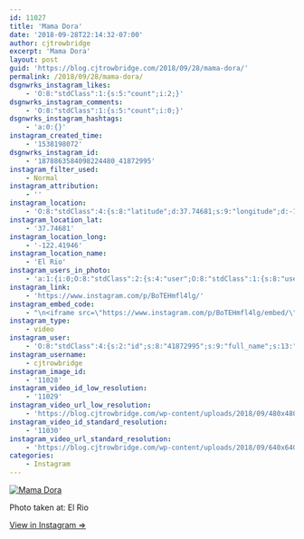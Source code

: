 ```yaml
---
id: 11027
title: 'Mama Dora'
date: '2018-09-28T22:14:32-07:00'
author: cjtrowbridge
excerpt: 'Mama Dora'
layout: post
guid: 'https://blog.cjtrowbridge.com/2018/09/28/mama-dora/'
permalink: /2018/09/28/mama-dora/
dsgnwrks_instagram_likes:
    - 'O:8:"stdClass":1:{s:5:"count";i:2;}'
dsgnwrks_instagram_comments:
    - 'O:8:"stdClass":1:{s:5:"count";i:0;}'
dsgnwrks_instagram_hashtags:
    - 'a:0:{}'
instagram_created_time:
    - '1538198072'
dsgnwrks_instagram_id:
    - '1878863584098224480_41872995'
instagram_filter_used:
    - Normal
instagram_attribution:
    - ''
instagram_location:
    - 'O:8:"stdClass":4:{s:8:"latitude";d:37.74681;s:9:"longitude";d:-122.41946;s:4:"name";s:6:"El Rio";s:2:"id";i:155;}'
instagram_location_lat:
    - '37.74681'
instagram_location_long:
    - '-122.41946'
instagram_location_name:
    - 'El Rio'
instagram_users_in_photo:
    - 'a:1:{i:0;O:8:"stdClass":2:{s:4:"user";O:8:"stdClass":1:{s:8:"username";s:10:"mamadorasf";}s:8:"position";O:8:"stdClass":2:{s:1:"x";d:0;s:1:"y";d:0;}}}'
instagram_link:
    - 'https://www.instagram.com/p/BoTEHmfl4lg/'
instagram_embed_code:
    - "\n<iframe src=\"https://www.instagram.com/p/BoTEHmfl4lg/embed/\" width=\"612\" height=\"710\" frameborder=\"0\" scrolling=\"no\" allowtransparency=\"true\" class=\"insta-image-embed\"></iframe>\n"
instagram_type:
    - video
instagram_user:
    - 'O:8:"stdClass":4:{s:2:"id";s:8:"41872995";s:9:"full_name";s:13:"CJ Trowbridge";s:15:"profile_picture";s:141:"https://scontent.cdninstagram.com/vp/f84f0a6bdeca4ac376593587c3ce821c/5C56ED1C/t51.2885-19/s150x150/13724650_1188772791164794_142557231_a.jpg";s:8:"username";s:12:"cjtrowbridge";}'
instagram_username:
    - cjtrowbridge
instagram_image_id:
    - '11028'
instagram_video_id_low_resolution:
    - '11029'
instagram_video_url_low_resolution:
    - 'https://blog.cjtrowbridge.com/wp-content/uploads/2018/09/480x480-video-1538198072.mp4'
instagram_video_id_standard_resolution:
    - '11030'
instagram_video_url_standard_resolution:
    - 'https://blog.cjtrowbridge.com/wp-content/uploads/2018/09/640x640-video-1538198072.mp4'
categories:
    - Instagram
---
```


[![Mama Dora](https://blog.cjtrowbridge.com/wp-content/uploads/2018/09/1538198072-1-1.jpg)](https://www.instagram.com/p/BoTEHmfl4lg/)

Photo taken at: El Rio

[View in Instagram ⇒](https://www.instagram.com/p/BoTEHmfl4lg/)